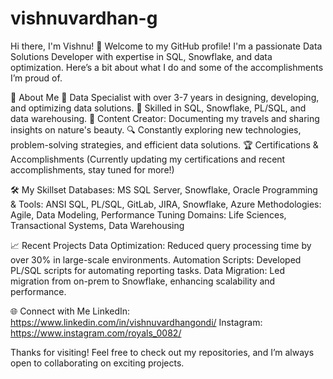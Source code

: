 ﻿# vishnuvardhan-g
Hi there, I'm Vishnu! 👋
Welcome to my GitHub profile! I'm a passionate Data Solutions Developer with expertise in SQL, Snowflake, and data optimization. Here’s a bit about what I do and some of the accomplishments I’m proud of.

🚀 About Me
💼 Data Specialist with over 3-7 years in designing, developing, and optimizing data solutions.
🧠 Skilled in SQL, Snowflake, PL/SQL, and data warehousing.
🎥 Content Creator: Documenting my travels and sharing insights on nature's beauty.
🔍 Constantly exploring new technologies, problem-solving strategies, and efficient data solutions.
🏆 Certifications & Accomplishments
(Currently updating my certifications and recent accomplishments, stay tuned for more!)

🛠️ My Skillset
Databases: MS SQL Server, Snowflake, Oracle
Programming & Tools: ANSI SQL, PL/SQL, GitLab, JIRA, Snowflake, Azure
Methodologies: Agile, Data Modeling, Performance Tuning
Domains: Life Sciences, Transactional Systems, Data Warehousing

📈 Recent Projects
Data Optimization: Reduced query processing time by over 30% in large-scale environments.
Automation Scripts: Developed PL/SQL scripts for automating reporting tasks.
Data Migration: Led migration from on-prem to Snowflake, enhancing scalability and performance.

🌐 Connect with Me
LinkedIn: https://www.linkedin.com/in/vishnuvardhangondi/
Instagram: https://www.instagram.com/royals_0082/

Thanks for visiting! Feel free to check out my repositories, and I’m always open to collaborating on exciting projects.


